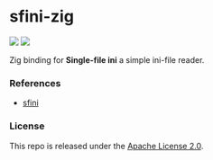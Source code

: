 # sfini-zig

[![](https://img.shields.io/github/v/tag/thechampagne/sfini-zig?label=version)](https://github.com/thechampagne/sfini-zig/releases/latest) [![](https://img.shields.io/github/license/thechampagne/sfini-zig)](https://github.com/thechampagne/sfini-zig/blob/main/LICENSE)

Zig binding for **Single-file ini** a simple ini-file reader.

### References
 - [sfini](https://github.com/mattiasgustavsson/libs/blob/main/ini.h)

### License

This repo is released under the [Apache License 2.0](https://github.com/thechampagne/sfini-zig/blob/main/LICENSE).
